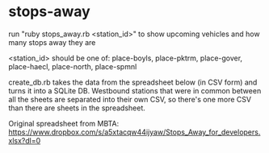 # stops-away

run "ruby stops_away.rb <station_id>" to show upcoming vehicles and how many stops away they are

<station_id> should be one of: place-boyls, place-pktrm, place-gover, place-haecl, place-north, place-spmnl

create_db.rb takes the data from the spreadsheet below (in CSV form) and turns it into a SQLite DB. Westbound stations that were in common between all the sheets are separated into their own CSV, so there's one more CSV than there are sheets in the spreadsheet. 

Original spreadsheet from MBTA: https://www.dropbox.com/s/a5xtacqw44ijyaw/Stops_Away_for_developers.xlsx?dl=0
